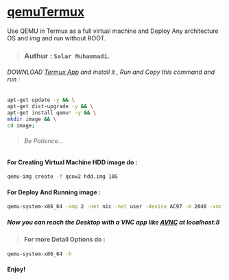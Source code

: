 # [qemuTermux](https://github.com/blanckth/qemuTermux/)
Use QEMU in Termux as a full virtual machine and Deploy Any architecture OS and img and run without ROOT.
> ### Authur : **`Salar Muhammadi`**.
###### DOWNLOAD [Termux App](https://f-droid.org/en/packages/com.termux/) and install it , Run and Copy this command and run :
```bash
apt-get update -y && \
apt-get dist-upgrade -y && \
apt-get install qemu* -y && \
mkdir image && \
cd image;
```
> ###### Be Patience...
#### For Creating Virtual Machine HDD image do :
```bash
qemu-img create -f qcow2 hdd.img 10G
```
#### For Deploy And Running image :
```bash
qemu-system-x86_64 -smp 2 -net nic -net user -device AC97 -m 2048 -vnc 127.0.0.1:8 -cdrom image.iso -hda hdd.img
```
##### Now you can reach the Desktop with a VNC app like [AVNC](https://f-droid.org/en/packages/com.gaurav.avnc/) at localhost:8
> #### For more Detail Options do :
```bash
qemu-system-x86_64 -h
```
#### Enjoy!
